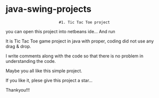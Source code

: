 # java-swing-projects

                            #1. Tic Tac Toe project

you can open this project into netbeans ide... And run

It is Tic Tac Toe game project in java with proper, coding did not use any drag & drop.

I write comments along with the code so that there is no problem in understanding the code.

Maybe you all like this simple project.

If you like it, plese give this project a star...

Thankyou!!!
